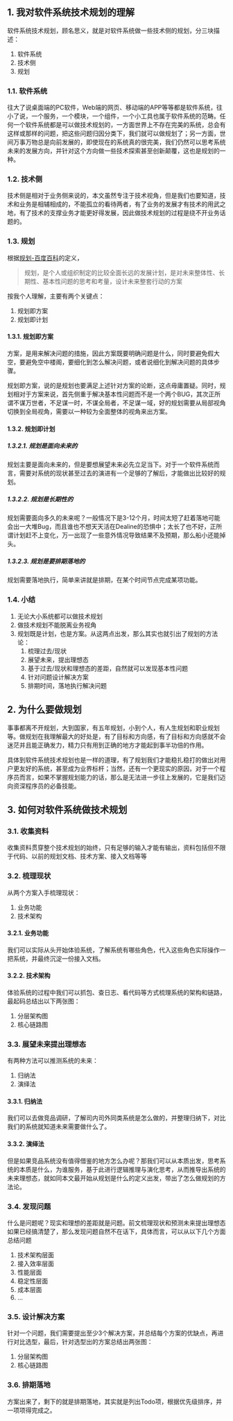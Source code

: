 ## 1. 我对软件系统技术规划的理解

软件系统技术规划，顾名思义，就是对软件系统做一些技术侧的规划，分三块描述：

1. 软件系统
2. 技术侧
3. 规划

### 1.1. 软件系统

往大了说桌面端的PC软件，Web端的网页、移动端的APP等等都是软件系统，往小了说，一个服务，一个模块，一个组件，一个小工具也属于软件系统的范畴。任何一个软件系统都是可以做技术规划的，一方面世界上不存在完美的系统，总会有这样或那样的问题，把这些问题归因分类下，我们就可以做规划了；另一方面，世间万事万物总是向前发展的，即使现在的系统真的很完美，我们仍然可以思考系统未来的发展方向，并针对这个方向做一些技术探索甚至创新颠覆，这也是规划的一种。

### 1.2. 技术侧

技术侧是相对于业务侧来说的，本文虽然专注于技术视角，但是我们也要知道，技术和业务是相辅相成的，不能孤立的看待两者，有了业务的发展才有技术的用武之地，有了技术的支撑业务才能更好得发展，因此做技术规划的过程是绕不开业务话题的。


### 1.3. 规划

根据[规划-百度百科](https://baike.baidu.com/item/%E8%A7%84%E5%88%92/2273615)的定义，

> 规划，是个人或组织制定的比较全面长远的发展计划，是对未来整体性、长期性、基本性问题的思考和考量，设计未来整套行动的方案

按我个人理解，主要有两个关键点：


1. 规划即方案
2. 规划即计划




#### 1.3.1. 规划即方案

方案，是用来解决问题的措施，因此方案既要明确问题是什么，同时要避免假大空，要避免空中楼阁，要细化到怎么解决问题，或者说细化到解决问题的具体步骤。

规划即方案，说的是规划也要满足上述针对方案的论断，这点毋庸置疑。同时，规划相对于方案来说，首先侧重于解决基本性问题而不是一个两个BUG，其次正所谓不谋万世者，不足谋一时，不谋全局者，不足谋一域，好的规划需要从局部视角切换到全局视角，需要以一种较为全面整体的视角来出方案。


#### 1.3.2. 规划即计划
##### 1.3.2.1. 规划是面向未来的

规划主要是面向未来的，但是要想展望未来必先立足当下。对于一个软件系统而言，需要对系统的现状甚至过去的演进有一个足够的了解后，才能做出比较好的规划。

##### 1.3.2.2. 规划是长期性的
规划需要面向多久的未来呢？一般情况下是3-12个月，时间太短了赶着落地可能会出一大堆Bug，而且谁也不想天天活在Dealine的恐惧中；太长了也不好，正所谓计划赶不上变化，万一出现了一些意外情况导致结果不及预期，那么船小还能掉头。

##### 1.3.2.3. 规划是要排期落地的
规划需要落地执行，简单来讲就是排期，在某个时间节点完成某项功能。


### 1.4. 小结

1. 无论大小系统都可以做技术规划
2. 做技术规划不能脱离业务视角
3. 规划既是计划，也是方案。从这两点出发，那么其实也就引出了规划的方法论：
    1. 梳理过去/现状
    2. 展望未来，提出理想态
    3. 基于过去/现状和理想态的差距，自然就可以发现基本性问题
    4. 针对问题设计解决方案
    5. 排期时间，落地执行解决问题


## 2. 为什么要做规划

事事都离不开规划，大到国家，有五年规划，小到个人，有人生规划和职业规划等。做规划在我理解最大的好处是，有了目标和方向感，有了目标和方向感就不会迷茫并且能正确发力，精力只有用到正确的地方才能起到事半功倍的作用。


具体到软件系统技术规划也是一样的道理，有了规划我们才能稳扎稳打的做出对用户更友好的系统，甚至成为业界标杆；当然，还有一个更现实的原因，对于一个程序员而言，如果不掌握规划能力的话，那么是无法进一步往上发展的，它是我们迈向资深程序员的必备技能。


## 3. 如何对软件系统做技术规划




### 3.1. 收集资料

收集资料贯穿整个技术规划的始终，只有足够的输入才能有输出，资料包括但不限于代码、以前的规划文档、技术方案、接入文档等等
### 3.2. 梳理现状

从两个方案入手梳理现状：

1. 业务功能
2. 技术架构

#### 3.2.1. 业务功能
我们可以实际从头开始体验系统，了解系统有哪些角色，代入这些角色实际操作一把系统，并最终沉淀一份接入文档。

#### 3.2.2. 技术架构
体验系统的过程中我们可以抓包、查日志、看代码等方式梳理系统的架构和链路，最起码总结出以下两张图：

1. 分层架构图
2. 核心链路图


### 3.3. 展望未来提出理想态

有两种方法可以推测系统的未来：

1. 归纳法
2. 演绎法

#### 3.3.1. 归纳法
我们可以去做竞品调研，了解司内司外同类系统是怎么做的，并整理归纳下，对比我们的系统就知道未来需要做什么了。
#### 3.3.2. 演绎法
但是如果竞品系统没有值得借鉴的地方怎么办呢？那我们可以从本质出发，思考系统的本质是什么，为谁服务，基于此进行逻辑推理与演化思考，从而推导出系统的未来理想态，就如同本文最开始从规划是什么的定义出发，带出了怎么做规划的方法论。

### 3.4. 发现问题

什么是问题呢？现实和理想的差距就是问题。前文梳理现状和预测未来提出理想态如果已经搞清楚了，那么发现问题自然不在话下，具体而言，可以从以下几个方面总结问题


1. 技术架构层面
2. 接入效率层面
3. 性能层面
4. 稳定性层面
5. 成本层面
6. ...





### 3.5. 设计解决方案


针对一个问题，我们需要提出至少3个解决方案，并总结每个方案的优缺点，再进行对比选型，最后，针对选型出的方案总结出两张图：

1. 分层架构图
2. 核心链路图




### 3.6. 排期落地

方案出来了，剩下的就是排期落地，其实就是列出Todo项，根据优先级排序，并一项项得完成之。
